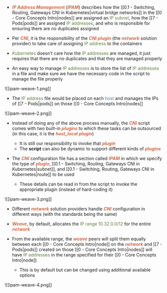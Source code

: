 - <b><i><span style="color:#d46644">IP Address Management</span></i></b> (<b><i><span style="color:#d46644">IPAM</span></i></b>) describes how the [[0.1 - Switching, Routing, Gateways CNI in Kubernetes|virtual bridge networks]] in the [[0 - Core Concepts Intro|nodes]] are assigned an <span style="color:#5c7e3e">IP subnet</span>, how the [[7 - Pods|pods]] are assigned <span style="color:#5c7e3e">IP addresses</span>, and who is responsible for ensuring there are no duplicates assigned

- Per <b><i><span style="color:#d46644">CNI</span></i></b>, it is the responsibility of the <b><i><span style="color:#d46644">CNI plugin</span></i></b> (the <b><i><span style="color:#d46644">network</span></i></b> solution provider) to take care of assigning <span style="color:#5c7e3e">IP address</span> to the containers

- <span style="color:#5c7e3e">Kubernetes</span> doesn't care how the <span style="color:#5c7e3e">IP addresses</span> are managed, it just requires that there are no duplicates and that they are managed properly

- An easy way to manage <span style="color:#5c7e3e">IP addresses</span> is to store the list of <span style="color:#5c7e3e">IP addresses</span> in a file and make sure we have the necessary code in the script to manage the file properly

![[ipam-weave-1.png]]

- The <span style="color:#5c7e3e">IP address</span> file would be placed on each <i><span style="color:#477bbe">host</span></i> and manages the IPs of [[7 - Pods|pods]] on those [[0 - Core Concepts Intro|nodes]]

![[ipam-weave-2.png]]

- Instead of doing any of the above process manually, the <b><i><span style="color:#d46644">CNI</span></i></b> script comes with two built-in <b><i><span style="color:#d46644">plugins</span></i></b> to which these tasks can be outsourced (in this case, it is the <b><i><span style="color:#d46644">host_local plugin</span></i></b>)
	- It is still our responsibility to invoke that <b><i><span style="color:#d46644">plugin</span></i></b>
	- The **script** can also be dynamic to support different kinds of <b><i><span style="color:#d46644">plugins</span></i></b>

- The <b><i><span style="color:#d46644">CNI</span></i></b> configuration file has a section called <b><i><span style="color:#d46644">IPAM</span></i></b> in which we specify the type of <b><i><span style="color:#d46644">plugin</span></i></b>, [[0.1 - Switching, Routing, Gateways CNI in Kubernetes|subnet]], and [[0.1 - Switching, Routing, Gateways CNI in Kubernetes|route]] to be used
	- These details can be read in from the script to invoke the appropriate plugin (instead of hard-coding it)

![[ipam-weave-3.png]]

- Different <b><i><span style="color:#d46644">network</span></i></b> solution providers handle <b><i><span style="color:#d46644">CNI</span></i></b> configuration in different ways (with the standards being the same)

- <b><i><span style="color:#d46644">Weave</span></i></b>, by default, allocates the <span style="color:#5c7e3e">IP range 10.32.0.0/12</span> for the entire <b><i><span style="color:#d46644">network</span></i></b>

- From the available range, the <b><i><span style="color:#d46644">weave</span></i></b> peers will split them equally between each [[0 - Core Concepts Intro|node]] on the <b><i><span style="color:#d46644">network</span></i></b> and [[7 - Pods|pods]] created on those [[0 - Core Concepts Intro|nodes]] will have <span style="color:#5c7e3e">IP addresses</span> in the range specified for their [[0 - Core Concepts Intro|node]]
	- This is by default but can be changed using additional available options

![[ipam-weave-4.png]]
